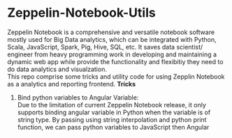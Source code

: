 # Zeppelin-Notebook-Utils
Zeppelin Notebook is a comprehensive and versatile notebook software mostly used for Big Data analytics, which can be integrated with Python, Scala, JavaScript, Spark, Pig, Hive, SQL, etc. It saves data scientist/ engineer from heavy programming work in developing and maintaining a dynamic web app while provide the functionality and flexibitiy they need to do data analytics and visualzation.
<br>This repo comprise some tricks and utility code for using Zepplin Notebook as a analytics and reporting frontend.
<b>Tricks</b>
<ol>
  <li>Bind python variables to Angular Variable:<br>Due to the limitation of current Zeppelin Notebook release, it only supports binding angular variable in Python when the variable is of string type. By passing using string interpolation and python print function, we can pass python variables to JavaScript then Angular</li>
</ol>
